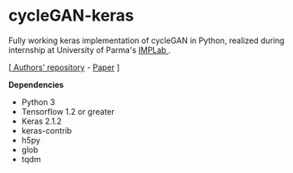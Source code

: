 # cycleGAN-keras
Fully working keras implementation of cycleGAN in Python, realized during internship at University of Parma's <a href="http://implab.ce.unipr.it"> IMPLab </a>.

\[<a href="https://github.com/junyanz/CycleGAN"> Authors' repository</a> - <a href="https://arxiv.org/pdf/1703.10593.pdf">Paper</a> \]

<b>Dependencies</b>
<ul>
  <li>Python 3</li>
  <li>Tensorflow 1.2 or greater</li>
  <li>Keras 2.1.2</li>
  <li>keras-contrib</li>
  <li>h5py</li>
  <li>glob</li>
  <li>tqdm</li>
</ul>
